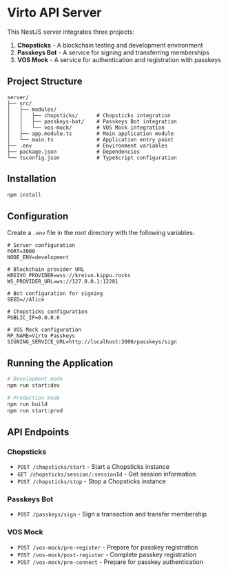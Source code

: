 # Virto API Server

This NestJS server integrates three projects:

1. **Chopsticks** - A blockchain testing and development environment
2. **Passkeys Bot** - A service for signing and transferring memberships
3. **VOS Mock** - A service for authentication and registration with passkeys

## Project Structure

```
server/
├── src/
│   ├── modules/
│   │   ├── chopsticks/      # Chopsticks integration
│   │   ├── passkeys-bot/    # Passkeys Bot integration
│   │   └── vos-mock/        # VOS Mock integration
│   ├── app.module.ts        # Main application module
│   └── main.ts              # Application entry point
├── .env                     # Environment variables
├── package.json             # Dependencies
└── tsconfig.json            # TypeScript configuration
```

## Installation

```bash
npm install
```

## Configuration

Create a `.env` file in the root directory with the following variables:

```
# Server configuration
PORT=3000
NODE_ENV=development

# Blockchain provider URL
KREIVO_PROVIDER=wss://kreivo.kippu.rocks
WS_PROVIDER_URL=ws://127.0.0.1:12281

# Bot configuration for signing 
SEED=//Alice

# Chopsticks configuration
PUBLIC_IP=0.0.0.0

# VOS Mock configuration
RP_NAME=Virto Passkeys
SIGNING_SERVICE_URL=http://localhost:3000/passkeys/sign
```

## Running the Application

```bash
# Development mode
npm run start:dev

# Production mode
npm run build
npm run start:prod
```

## API Endpoints

### Chopsticks

- `POST /chopsticks/start` - Start a Chopsticks instance
- `GET /chopsticks/session/:sessionId` - Get session information
- `POST /chopsticks/stop` - Stop a Chopsticks instance

### Passkeys Bot

- `POST /passkeys/sign` - Sign a transaction and transfer membership

### VOS Mock

- `POST /vos-mock/pre-register` - Prepare for passkey registration
- `POST /vos-mock/post-register` - Complete passkey registration
- `POST /vos-mock/pre-connect` - Prepare for passkey authentication 